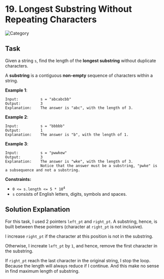 # 19. Longest Substring Without Repeating Characters
![Category](https://img.shields.io/badge/Difficulty-Medium-yellow)

## Task

Given a string `s`, find the length of the **longest substring** without duplicate characters.

A **substring** is a contiguous **non-empty** sequence of characters within a string.

**Example 1**:

```
Input:          s = "abcabcbb"
Output:         3
Explanation:    The answer is "abc", with the length of 3.
```

**Example 2**:

```
Input:          s = "bbbbb"
Output:         1
Explanation:    The answer is "b", with the length of 1.
```

**Example 3**:

```
Input:          s = "pwwkew"
Output:         3
Explanation:    The answer is "wke", with the length of 3.
                Notice that the answer must be a substring, "pwke" is a subsequence and not a substring.
```


**Constraints:**

- <code>0 <= s.length <= 5 * 10<sup>4</sup></code>
- `s` consists of English letters, digits, symbols and spaces.



## Solution Explanation
For this task, I used 2 pointers `left_pt` and `right_pt`. A substring, hence, is built between these pointers (character
at `right_pt` is not inclusive).

I increase `right_pt` if the character at this position is not in the substring.

Otherwise, I increate `left_pt` by `1`, and hence, remove the first character in the substring.

If `right_pt` reach the last character in the original string, I stop the loop. Because the length will always reduce if
I continue. And this make no sense in find maximum length of substring.
